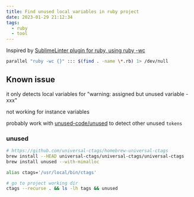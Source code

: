 ```yaml
---
title: Find unused local variables in ruby project
date: 2023-01-29 21:12:34
tags:
  - ruby
  - tool
---
```


Inspired by [SublimeLinter plugin for ruby, using ruby -wc](https://github.com/SublimeLinter/SublimeLinter-ruby)

```bash
parallel "ruby -wc {}" ::: $(find . -name \*.rb) 1> /dev/null
```

## Known issue

it only detects local variables for "warning: assigned but unused variable - xxx"

not working for instance variables

probably work with [unused-code/unused](https://github.com/unused-code/unused) to detect other unused `tokens`

### unused

```bash
# https://github.com/universal-ctags/homebrew-universal-ctags
brew install --HEAD universal-ctags/universal-ctags/universal-ctags
brew install unused --with-mimalloc

alias ctags='/usr/local/bin/ctags'

# go to project working dir
ctags --recurse . && ls -lh tags && unused
```
